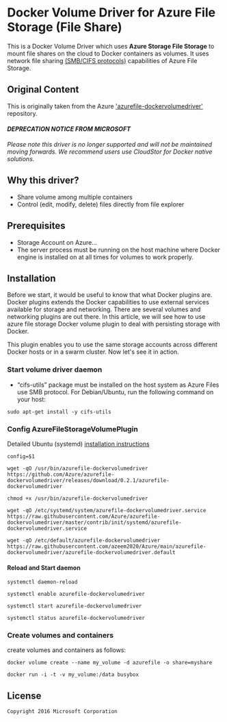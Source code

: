 # Docker Volume Driver for Azure File Storage (File Share)
This is a Docker Volume Driver which uses <b>Azure Storage File Storage</b> to mount file shares on the cloud to Docker containers as volumes. It uses network file sharing [(SMB/CIFS protocols)](https://docs.microsoft.com/en-gb/windows/win32/fileio/microsoft-smb-protocol-and-cifs-protocol-overview?redirectedfrom=MSDN) capabilities of Azure File Storage.

## Original Content
This is originally taken from the Azure ['azurefile-dockervolumedriver'](https://github.com/Azure/azurefile-dockervolumedriver) repository.

#### <i>DEPRECATION NOTICE FROM MICROSOFT</i>
<i>Please note this driver is no longer supported and will not be maintained moving forwards. We recommend users use CloudStor for Docker native solutions.</i>

## Why this driver?
* Share volume among multiple containers
* Control (edit, modify, delete) files directly from file explorer

## Prerequisites
* Storage Account on Azure...
* The server process must be running on the host machine where Docker engine is installed on at all times for volumes to work properly.

## Installation

Before we start, it would be useful to know that what Docker plugins are.  Docker plugins extends the Docker capabilities to use external services available for storage and networking. There are several volumes and networking plugins are out there. In this article, we will see how to use azure file storage Docker volume plugin to deal with persisting storage with Docker.

This plugin enables you to use the same storage accounts across different Docker hosts or in a swarm cluster. Now let's see it in action.

### Start volume driver daemon
* “cifs-utils” package must be installed on the host system as Azure Files use SMB protocol. For Debian/Ubuntu, run the following command on your host:

``` 
sudo apt-get install -y cifs-utils
```

### Config AzureFileStorageVolumePlugin

Detailed Ubuntu (systemd) [installation instructions](https://github.com/Azure/azurefile-dockervolumedriver/blob/master/contrib/init/systemd/README.md)

```
config=$1

wget -qO /usr/bin/azurefile-dockervolumedriver https://github.com/Azure/azurefile-dockervolumedriver/releases/download/0.2.1/azurefile-dockervolumedriver

chmod +x /usr/bin/azurefile-dockervolumedriver

wget -qO /etc/systemd/system/azurefile-dockervolumedriver.service https://raw.githubusercontent.com/Azure/azurefile-dockervolumedriver/master/contrib/init/systemd/azurefile-dockervolumedriver.service

wget -qO /etc/default/azurefile-dockervolumedriver https://raw.githubusercontent.com/azeem2020/Azure/main/azurefile-dockervolumedriver/azurefile-dockervolumedriver.default
```

#### Reload and Start daemon
```
systemctl daemon-reload

systemctl enable azurefile-dockervolumedriver

systemctl start azurefile-dockervolumedriver

systemctl status azurefile-dockervolumedriver
```

### Create volumes and containers

create volumes and containers as follows:

``` 
docker volume create --name my_volume -d azurefile -o share=myshare

docker run -i -t -v my_volume:/data busybox
```

## License
``` 
Copyright 2016 Microsoft Corporation
```
